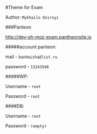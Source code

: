 #Theme for Exam

Author: `Mykhailo Ozirnyi`

###Panteon

http://dev-gh-moz-exam.pantheonsite.io

#####account panteon:

mail - `bankmisha@list.ru`

password - `13243546`

#####WP:

Username - `root`

Password - `root`

####DB:

Username - `root`

Password - `(empty)`